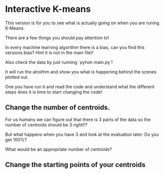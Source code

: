# Interactive K-means

This version is for you to see what is actually going on when you are runing K-Means.

There are a few things you should pay attention to!

In every machine learning algorithm there is a bias, can you find this versions bias? *Hint* it is not in the main file!!

Also check the data by just running ´pyhon main.py´!

It will run the alroithm and show you what is happening behind the scenes plotted out.

One you have run it and read the code and understand what the different steps does it is time to start changing the code!

## Change the number of centroids.

For us humans we can figure out that there is 3 parts of the data so the number of centroids should be 3 right!!?

But what happens when you have 3 and look at the evaluation later. Do you get 100%?

What would be an appropriate number of centroids?

## Change the starting points of your centroids

